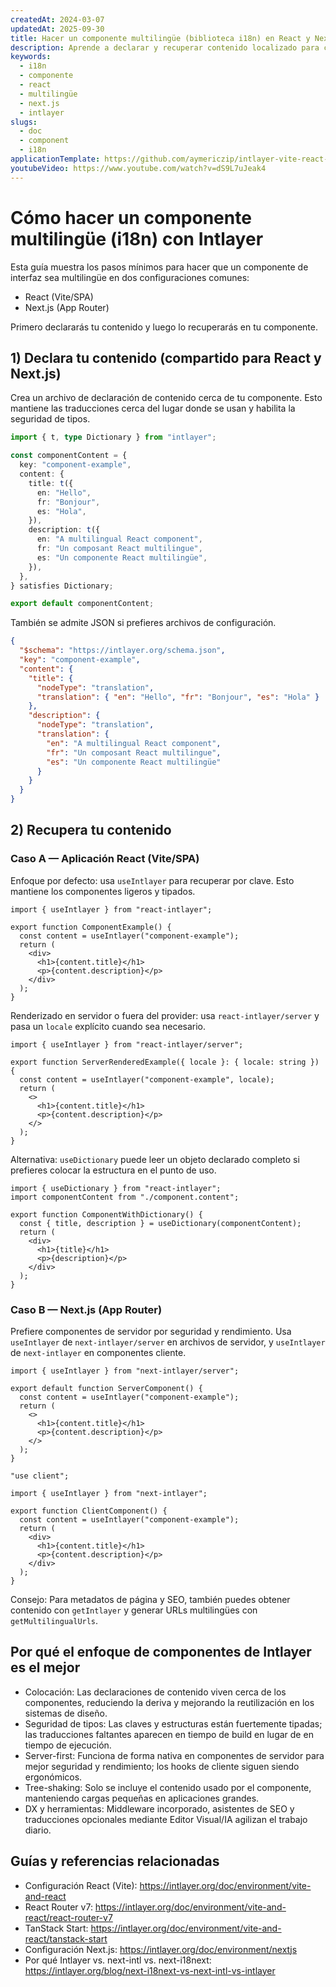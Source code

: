 ```yaml
---
createdAt: 2024-03-07
updatedAt: 2025-09-30
title: Hacer un componente multilingüe (biblioteca i18n) en React y Next.js
description: Aprende a declarar y recuperar contenido localizado para construir un componente multilingüe de React o Next.js con Intlayer.
keywords:
  - i18n
  - componente
  - react
  - multilingüe
  - next.js
  - intlayer
slugs:
  - doc
  - component
  - i18n
applicationTemplate: https://github.com/aymericzip/intlayer-vite-react-template
youtubeVideo: https://www.youtube.com/watch?v=dS9L7uJeak4
---
```


# Cómo hacer un componente multilingüe (i18n) con Intlayer

Esta guía muestra los pasos mínimos para hacer que un componente de interfaz sea multilingüe en dos configuraciones comunes:

- React (Vite/SPA)
- Next.js (App Router)

Primero declararás tu contenido y luego lo recuperarás en tu componente.

## 1) Declara tu contenido (compartido para React y Next.js)

Crea un archivo de declaración de contenido cerca de tu componente. Esto mantiene las traducciones cerca del lugar donde se usan y habilita la seguridad de tipos.

```ts fileName="component.content.ts"
import { t, type Dictionary } from "intlayer";

const componentContent = {
  key: "component-example",
  content: {
    title: t({
      en: "Hello",
      fr: "Bonjour",
      es: "Hola",
    }),
    description: t({
      en: "A multilingual React component",
      fr: "Un composant React multilingue",
      es: "Un componente React multilingüe",
    }),
  },
} satisfies Dictionary;

export default componentContent;
```

También se admite JSON si prefieres archivos de configuración.

```json fileName="component.content.json"
{
  "$schema": "https://intlayer.org/schema.json",
  "key": "component-example",
  "content": {
    "title": {
      "nodeType": "translation",
      "translation": { "en": "Hello", "fr": "Bonjour", "es": "Hola" }
    },
    "description": {
      "nodeType": "translation",
      "translation": {
        "en": "A multilingual React component",
        "fr": "Un composant React multilingue",
        "es": "Un componente React multilingüe"
      }
    }
  }
}
```

## 2) Recupera tu contenido

### Caso A — Aplicación React (Vite/SPA)

Enfoque por defecto: usa `useIntlayer` para recuperar por clave. Esto mantiene los componentes ligeros y tipados.

```tsx fileName="ComponentExample.tsx"
import { useIntlayer } from "react-intlayer";

export function ComponentExample() {
  const content = useIntlayer("component-example");
  return (
    <div>
      <h1>{content.title}</h1>
      <p>{content.description}</p>
    </div>
  );
}
```

Renderizado en servidor o fuera del provider: usa `react-intlayer/server` y pasa un `locale` explícito cuando sea necesario.

```tsx fileName="ServerRenderedExample.tsx"
import { useIntlayer } from "react-intlayer/server";

export function ServerRenderedExample({ locale }: { locale: string }) {
  const content = useIntlayer("component-example", locale);
  return (
    <>
      <h1>{content.title}</h1>
      <p>{content.description}</p>
    </>
  );
}
```

Alternativa: `useDictionary` puede leer un objeto declarado completo si prefieres colocar la estructura en el punto de uso.

```tsx fileName="ComponentWithDictionary.tsx"
import { useDictionary } from "react-intlayer";
import componentContent from "./component.content";

export function ComponentWithDictionary() {
  const { title, description } = useDictionary(componentContent);
  return (
    <div>
      <h1>{title}</h1>
      <p>{description}</p>
    </div>
  );
}
```

### Caso B — Next.js (App Router)

Prefiere componentes de servidor por seguridad y rendimiento. Usa `useIntlayer` de `next-intlayer/server` en archivos de servidor, y `useIntlayer` de `next-intlayer` en componentes cliente.

```tsx fileName="app/[locale]/example/ServerComponent.tsx"
import { useIntlayer } from "next-intlayer/server";

export default function ServerComponent() {
  const content = useIntlayer("component-example");
  return (
    <>
      <h1>{content.title}</h1>
      <p>{content.description}</p>
    </>
  );
}
```

```tsx fileName="app/[locale]/example/ClientComponent.tsx"
"use client";

import { useIntlayer } from "next-intlayer";

export function ClientComponent() {
  const content = useIntlayer("component-example");
  return (
    <div>
      <h1>{content.title}</h1>
      <p>{content.description}</p>
    </div>
  );
}
```

Consejo: Para metadatos de página y SEO, también puedes obtener contenido con `getIntlayer` y generar URLs multilingües con `getMultilingualUrls`.

## Por qué el enfoque de componentes de Intlayer es el mejor

- Colocación: Las declaraciones de contenido viven cerca de los componentes, reduciendo la deriva y mejorando la reutilización en los sistemas de diseño.
- Seguridad de tipos: Las claves y estructuras están fuertemente tipadas; las traducciones faltantes aparecen en tiempo de build en lugar de en tiempo de ejecución.
- Server-first: Funciona de forma nativa en componentes de servidor para mejor seguridad y rendimiento; los hooks de cliente siguen siendo ergonómicos.
- Tree-shaking: Solo se incluye el contenido usado por el componente, manteniendo cargas pequeñas en aplicaciones grandes.
- DX y herramientas: Middleware incorporado, asistentes de SEO y traducciones opcionales mediante Editor Visual/IA agilizan el trabajo diario.

## Guías y referencias relacionadas

- Configuración React (Vite): https://intlayer.org/doc/environment/vite-and-react
- React Router v7: https://intlayer.org/doc/environment/vite-and-react/react-router-v7
- TanStack Start: https://intlayer.org/doc/environment/vite-and-react/tanstack-start
- Configuración Next.js: https://intlayer.org/doc/environment/nextjs
- Por qué Intlayer vs. next-intl vs. next-i18next: https://intlayer.org/blog/next-i18next-vs-next-intl-vs-intlayer
